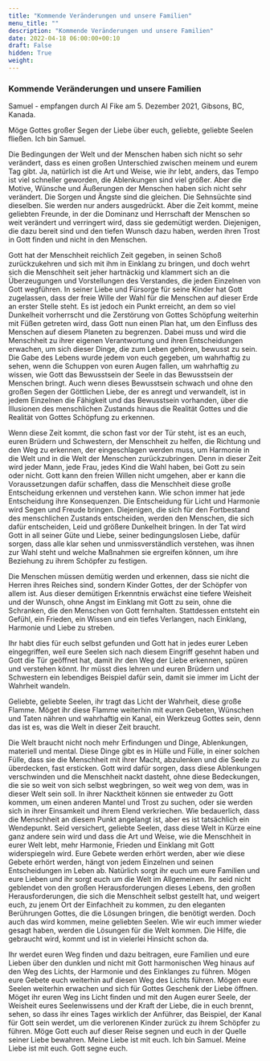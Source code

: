 ```yaml
---
title: "Kommende Veränderungen und unsere Familien"
menu_title: ""
description: "Kommende Veränderungen und unsere Familien"
date: 2022-04-18 06:00:00+00:10
draft: False
hidden: True
weight:
---
```

### Kommende Veränderungen und unsere Familien

Samuel - empfangen durch Al Fike am 5. Dezember 2021, Gibsons, BC, Kanada.

Möge Gottes großer Segen der Liebe über euch, geliebte, geliebte Seelen fließen. Ich bin Samuel.

Die Bedingungen der Welt und der Menschen haben sich nicht so sehr verändert, dass es einen großen Unterschied zwischen meinem und eurem Tag gibt. Ja, natürlich ist die Art und Weise, wie ihr lebt, anders, das Tempo ist viel schneller geworden, die Ablenkungen sind viel größer. Aber die Motive, Wünsche und Äußerungen der Menschen haben sich nicht sehr verändert. Die Sorgen und Ängste sind die gleichen. Die Sehnsüchte sind dieselben. Sie werden nur anders ausgedrückt. Aber die Zeit kommt, meine geliebten Freunde, in der die Dominanz und Herrschaft der Menschen so weit verändert und verringert wird, dass sie gedemütigt werden. Diejenigen, die dazu bereit sind und den tiefen Wunsch dazu haben, werden ihren Trost in Gott finden und nicht in den Menschen.

Gott hat der Menschheit reichlich Zeit gegeben, in seinen Schoß zurückzukehren und sich mit ihm in Einklang zu bringen, und doch wehrt sich die Menschheit seit jeher hartnäckig und klammert sich an die Überzeugungen und Vorstellungen des Verstandes, die jeden Einzelnen von Gott wegführen. In seiner Liebe und Fürsorge für seine Kinder hat Gott zugelassen, dass der freie Wille der Wahl für die Menschen auf dieser Erde an erster Stelle steht. Es ist jedoch ein Punkt erreicht, an dem so viel Dunkelheit vorherrscht und die Zerstörung von Gottes Schöpfung weiterhin mit Füßen getreten wird, dass Gott nun einen Plan hat, um den Einfluss des Menschen auf diesem Planeten zu begrenzen. Dabei muss und wird die Menschheit zu ihrer eigenen Verantwortung und ihren Entscheidungen erwachen, um sich dieser Dinge, die zum Leben gehören, bewusst zu sein. Die Gabe des Lebens wurde jedem von euch gegeben, um wahrhaftig zu sehen, wenn die Schuppen von euren Augen fallen, um wahrhaftig zu wissen, wie Gott das Bewusstsein der Seele in das Bewusstsein der Menschen bringt. Auch wenn dieses Bewusstsein schwach und ohne den großen Segen der Göttlichen Liebe, der es anregt und verwandelt, ist in jedem Einzelnen die Fähigkeit und das Bewusstsein vorhanden, über die Illusionen des menschlichen Zustands hinaus die Realität Gottes und die Realität von Gottes Schöpfung zu erkennen.

Wenn diese Zeit kommt, die schon fast vor der Tür steht, ist es an euch, euren Brüdern und Schwestern, der Menschheit zu helfen, die Richtung und den Weg zu erkennen, der eingeschlagen werden muss, um Harmonie in die Welt und in die Welt der Menschen zurückzubringen. Denn in dieser Zeit wird jeder Mann, jede Frau, jedes Kind die Wahl haben, bei Gott zu sein oder nicht. Gott kann den freien Willen nicht umgehen, aber er kann die Voraussetzungen dafür schaffen, dass die Menschheit diese große Entscheidung erkennen und verstehen kann. Wie schon immer hat jede Entscheidung ihre Konsequenzen. Die Entscheidung für Licht und Harmonie wird Segen und Freude bringen. Diejenigen, die sich für den Fortbestand des menschlichen Zustands entscheiden, werden den Menschen, die sich dafür entscheiden, Leid und größere Dunkelheit bringen. In der Tat wird Gott in all seiner Güte und Liebe, seiner bedingungslosen Liebe, dafür sorgen, dass alle klar sehen und unmissverständlich verstehen, was ihnen zur Wahl steht und welche Maßnahmen sie ergreifen können, um ihre Beziehung zu ihrem Schöpfer zu festigen.

Die Menschen müssen demütig werden und erkennen, dass sie nicht die Herren ihres Reiches sind, sondern Kinder Gottes, der der Schöpfer von allem ist. Aus dieser demütigen Erkenntnis erwächst eine tiefere Weisheit und der Wunsch, ohne Angst im Einklang mit Gott zu sein, ohne die Schranken, die den Menschen von Gott fernhalten. Stattdessen entsteht ein Gefühl, ein Frieden, ein Wissen und ein tiefes Verlangen, nach Einklang, Harmonie und Liebe zu streben.

Ihr habt dies für euch selbst gefunden und Gott hat in jedes eurer Leben eingegriffen, weil eure Seelen sich nach diesem Eingriff gesehnt haben und Gott die Tür geöffnet hat, damit ihr den Weg der Liebe erkennen, spüren und verstehen könnt. Ihr müsst dies lehren und euren Brüdern und Schwestern ein lebendiges Beispiel dafür sein, damit sie immer im Licht der Wahrheit wandeln.

Geliebte, geliebte Seelen, ihr tragt das Licht der Wahrheit, diese große Flamme. Möget ihr diese Flamme weiterhin mit euren Gebeten, Wünschen und Taten nähren und wahrhaftig ein Kanal, ein Werkzeug Gottes sein, denn das ist es, was die Welt in dieser Zeit braucht.

Die Welt braucht nicht noch mehr Erfindungen und Dinge, Ablenkungen, materiell und mental. Diese Dinge gibt es in Hülle und Fülle, in einer solchen Fülle, dass sie die Menschheit mit ihrer Macht, abzulenken und die Seele zu überdecken, fast ersticken. Gott wird dafür sorgen, dass diese Ablenkungen verschwinden und die Menschheit nackt dasteht, ohne diese Bedeckungen, die sie so weit von sich selbst wegbringen, so weit weg von dem, was in dieser Welt sein soll. In ihrer Nacktheit können sie entweder zu Gott kommen, um einen anderen Mantel und Trost zu suchen, oder sie werden sich in ihrer Einsamkeit und ihrem Elend verkriechen. Wie bedauerlich, dass die Menschheit an diesem Punkt angelangt ist, aber es ist tatsächlich ein Wendepunkt. Seid versichert, geliebte Seelen, dass diese Welt in Kürze eine ganz andere sein wird und dass die Art und Weise, wie die Menschheit in eurer Welt lebt, mehr Harmonie, Frieden und Einklang mit Gott widerspiegeln wird. Eure Gebete werden erhört werden, aber wie diese Gebete erhört werden, hängt von jedem Einzelnen und seinen Entscheidungen im Leben ab. Natürlich sorgt ihr euch um eure Familien und eure Lieben und ihr sorgt euch um die Welt im Allgemeinen. Ihr seid nicht geblendet von den großen Herausforderungen dieses Lebens, den großen Herausforderungen, die sich die Menschheit selbst gestellt hat, und weigert euch, zu jenem Ort der Einfachheit zu kommen, zu den eleganten Berührungen Gottes, die die Lösungen bringen, die benötigt werden. Doch auch das wird kommen, meine geliebten Seelen. Wie wir euch immer wieder gesagt haben, werden die Lösungen für die Welt kommen. Die Hilfe, die gebraucht wird, kommt und ist in vielerlei Hinsicht schon da.

Ihr werdet euren Weg finden und dazu beitragen, eure Familien und eure Lieben über den dunklen und nicht mit Gott harmonischen Weg hinaus auf den Weg des Lichts, der Harmonie und des Einklanges zu führen. Mögen eure Gebete euch weiterhin auf diesen Weg des Lichts führen. Mögen eure Seelen weiterhin erwachen und sich für Gottes Geschenk der Liebe öffnen. Möget ihr euren Weg ins Licht finden und mit den Augen eurer Seele, der Weisheit eures Seelenwissens und der Kraft der Liebe, die in euch brennt, sehen, so dass ihr eines Tages wirklich der Anführer, das Beispiel, der Kanal für Gott sein werdet, um die verlorenen Kinder zurück zu ihrem Schöpfer zu führen. Möge Gott euch auf dieser Reise segnen und euch in der Quelle seiner Liebe bewahren. Meine Liebe ist mit euch. Ich bin Samuel. Meine Liebe ist mit euch. Gott segne euch.
